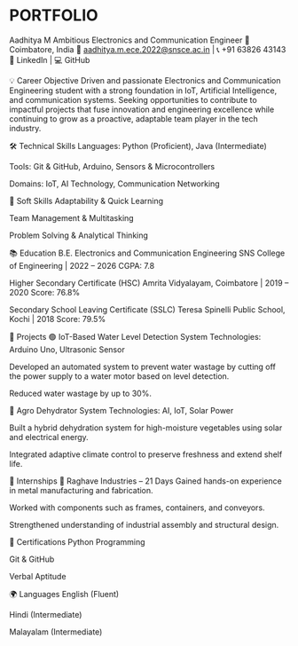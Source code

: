 # PORTFOLIO
Aadhitya M
Ambitious Electronics and Communication Engineer
📍 Coimbatore, India
📧 aadhitya.m.ece.2022@snsce.ac.in | 📞 +91 63826 43143
🔗 LinkedIn | 💻 GitHub

💡 Career Objective
Driven and passionate Electronics and Communication Engineering student with a strong foundation in IoT, Artificial Intelligence, and communication systems. Seeking opportunities to contribute to impactful projects that fuse innovation and engineering excellence while continuing to grow as a proactive, adaptable team player in the tech industry.

🛠️ Technical Skills
Languages: Python (Proficient), Java (Intermediate)

Tools: Git & GitHub, Arduino, Sensors & Microcontrollers

Domains: IoT, AI Technology, Communication Networking

🧠 Soft Skills
Adaptability & Quick Learning

Team Management & Multitasking

Problem Solving & Analytical Thinking

📚 Education
B.E. Electronics and Communication Engineering
SNS College of Engineering | 2022 – 2026
CGPA: 7.8

Higher Secondary Certificate (HSC)
Amrita Vidyalayam, Coimbatore | 2019 – 2020
Score: 76.8%

Secondary School Leaving Certificate (SSLC)
Teresa Spinelli Public School, Kochi | 2018
Score: 79.5%

🔬 Projects
🟢 IoT-Based Water Level Detection System
Technologies: Arduino Uno, Ultrasonic Sensor

Developed an automated system to prevent water wastage by cutting off the power supply to a water motor based on level detection.

Reduced water wastage by up to 30%.

🌱 Agro Dehydrator System
Technologies: AI, IoT, Solar Power

Built a hybrid dehydration system for high-moisture vegetables using solar and electrical energy.

Integrated adaptive climate control to preserve freshness and extend shelf life.

💼 Internships
🔧 Raghave Industries – 21 Days
Gained hands-on experience in metal manufacturing and fabrication.

Worked with components such as frames, containers, and conveyors.

Strengthened understanding of industrial assembly and structural design.

📜 Certifications
Python Programming

Git & GitHub

Verbal Aptitude

🌍 Languages
English (Fluent)

Hindi (Intermediate)

Malayalam (Intermediate)
